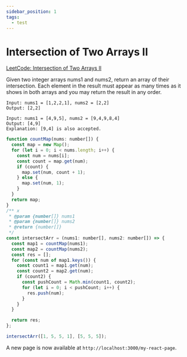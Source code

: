 ```yaml
---
sidebar_position: 1
tags:
  - test
---
```


# Intersection of Two Arrays II

[LeetCode: Intersection of Two Arrays II ](https://leetcode.com/problems/intersection-of-two-arrays-ii)

Given two integer arrays nums1 and nums2, return an array of their intersection. Each element in the result must appear as many times as it shows in both arrays and you may return the result in any order.

```
Input: nums1 = [1,2,2,1], nums2 = [2,2]
Output: [2,2]
```

```
Input: nums1 = [4,9,5], nums2 = [9,4,9,8,4]
Output: [4,9]
Explanation: [9,4] is also accepted.
```

```jsx title="Intersection of Two Arrays II"
function countMap(nums: number[]) {
  const map = new Map();
  for (let i = 0; i < nums.length; i++) {
    const num = nums[i];
    const count = map.get(num);
    if (count) {
      map.set(num, count + 1);
    } else {
      map.set(num, 1);
    }
  }
  return map;
}
/** x
 * @param {number[]} nums1
 * @param {number[]} nums2
 * @return {number[]}
 */
const intersectArr = (nums1: number[], nums2: number[]) => {
  const map1 = countMap(nums1);
  const map2 = countMap(nums2);
  const res = [];
  for (const num of map1.keys()) {
    const count1 = map1.get(num);
    const count2 = map2.get(num);
    if (count2) {
      const pushCount = Math.min(count1, count2);
      for (let i = 0; i < pushCount; i++) {
        res.push(num);
      }
    }
  }

  return res;
};

intersectArr([1, 5, 5, 1], [5, 5, 5]);
```

A new page is now available at `http://localhost:3000/my-react-page`.
